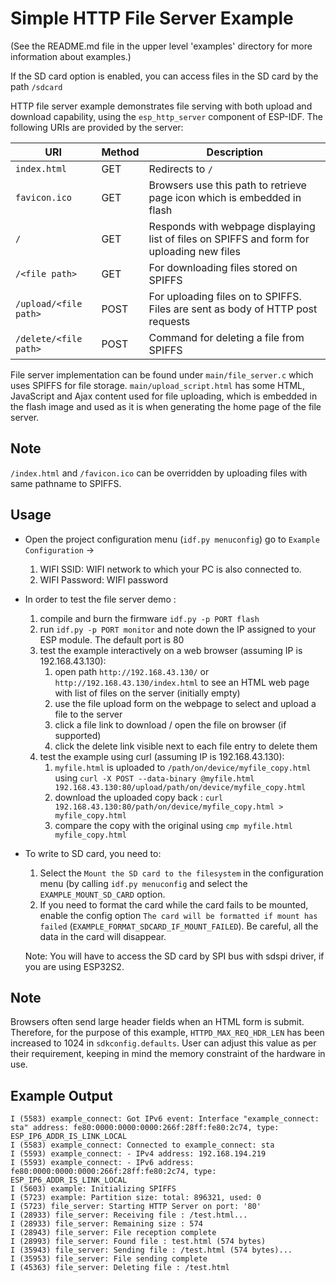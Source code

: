 # Simple HTTP File Server Example

(See the README.md file in the upper level 'examples' directory for more information about examples.)

If the SD card option is enabled, you can access files in the SD card by the path `/sdcard` 

HTTP file server example demonstrates file serving with both upload and download capability, using the `esp_http_server` component of ESP-IDF. The following URIs are provided by the server:

| URI                  | Method  | Description                                                                               |
|----------------------|---------|-------------------------------------------------------------------------------------------|
|`index.html`          | GET     | Redirects to `/`                                                                          |
|`favicon.ico`         | GET     | Browsers use this path to retrieve page icon which is embedded in flash                   |
|`/`                   | GET     | Responds with webpage displaying list of files on SPIFFS and form for uploading new files |
|`/<file path>`        | GET     | For downloading files stored on SPIFFS                                                    |
|`/upload/<file path>` | POST    | For uploading files on to SPIFFS. Files are sent as body of HTTP post requests            |
|`/delete/<file path>` | POST    | Command for deleting a file from SPIFFS                                                   |

File server implementation can be found under `main/file_server.c` which uses SPIFFS for file storage. `main/upload_script.html` has some HTML, JavaScript and Ajax content used for file uploading, which is embedded in the flash image and used as it is when generating the home page of the file server.

## Note

`/index.html` and `/favicon.ico` can be overridden by uploading files with same pathname to SPIFFS.

## Usage

* Open the project configuration menu (`idf.py menuconfig`) go to `Example Configuration` ->
    1. WIFI SSID: WIFI network to which your PC is also connected to.
    2. WIFI Password: WIFI password

* In order to test the file server demo :
    1. compile and burn the firmware `idf.py -p PORT flash`
    2. run `idf.py -p PORT monitor` and note down the IP assigned to your ESP module. The default port is 80
    3. test the example interactively on a web browser (assuming IP is 192.168.43.130):
        1. open path `http://192.168.43.130/` or `http://192.168.43.130/index.html` to see an HTML web page with list of files on the server (initially empty)
        2. use the file upload form on the webpage to select and upload a file to the server
        3. click a file link to download / open the file on browser (if supported)
        4. click the delete link visible next to each file entry to delete them
    4. test the example using curl (assuming IP is 192.168.43.130):
        1. `myfile.html` is uploaded to `/path/on/device/myfile_copy.html` using `curl -X POST --data-binary @myfile.html 192.168.43.130:80/upload/path/on/device/myfile_copy.html`
        2. download the uploaded copy back : `curl 192.168.43.130:80/path/on/device/myfile_copy.html > myfile_copy.html`
        3. compare the copy with the original using `cmp myfile.html myfile_copy.html`

* To write to SD card, you need to:
    1. Select the `Mount the SD card to the filesystem` in the configuration menu (by calling `idf.py menuconfig` and select the `EXAMPLE_MOUNT_SD_CARD` option.
    2. If you need to format the card while the card fails to be mounted, enable the config option `The card will be formatted if mount has failed` (`EXAMPLE_FORMAT_SDCARD_IF_MOUNT_FAILED`). Be careful, all the data in the card will disappear.

    Note: You will have to access the SD card by SPI bus with sdspi driver, if you are using ESP32S2.

## Note

Browsers often send large header fields when an HTML form is submit. Therefore, for the purpose of this example, `HTTPD_MAX_REQ_HDR_LEN` has been increased to 1024 in `sdkconfig.defaults`. User can adjust this value as per their requirement, keeping in mind the memory constraint of the hardware in use.

## Example Output

```
I (5583) example_connect: Got IPv6 event: Interface "example_connect: sta" address: fe80:0000:0000:0000:266f:28ff:fe80:2c74, type: ESP_IP6_ADDR_IS_LINK_LOCAL
I (5583) example_connect: Connected to example_connect: sta
I (5593) example_connect: - IPv4 address: 192.168.194.219
I (5593) example_connect: - IPv6 address: fe80:0000:0000:0000:266f:28ff:fe80:2c74, type: ESP_IP6_ADDR_IS_LINK_LOCAL
I (5603) example: Initializing SPIFFS
I (5723) example: Partition size: total: 896321, used: 0
I (5723) file_server: Starting HTTP Server on port: '80'
I (28933) file_server: Receiving file : /test.html...
I (28933) file_server: Remaining size : 574
I (28943) file_server: File reception complete
I (28993) file_server: Found file : test.html (574 bytes)
I (35943) file_server: Sending file : /test.html (574 bytes)...
I (35953) file_server: File sending complete
I (45363) file_server: Deleting file : /test.html
```
